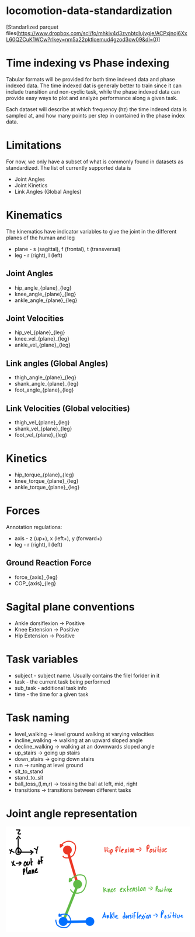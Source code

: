# locomotion-data-standardization
[Standarlized parquet files(https://www.dropbox.com/scl/fo/mhkiv4d3zvnbtdlujvgje/ACPxjnoj6XxL60QZCuK1WCw?rlkey=nm5a22pktlcemud4gzod3ow09&dl=0)]
# Time indexing vs Phase indexing
Tabular formats will be provided for both time indexed data and phase indexed data. The time indexed dat is generaly better to train since it can include transition and non-cyclic task, while the phase indexed data can provide easy ways to plot and analyze performance along a given task. 

Each dataset will describe at which frequency (hz) the time indexed data is sampled at, and how many points per step in contained in the phase index data. 


# Limitations
For now, we only have a subset of what is commonly found in datasets as standardized. The list of currently supported data is
* Joint Angles
* Joint Kinetics
* Link Angles (Global Angles)

# Kinematics
The kinematics have indicator variables to give the joint in the different planes of the human and leg
* plane - s (sagittal), f (frontal), t (transversal)
* leg - r (right), l (left)

## Joint Angles
* hip_angle_{plane}_{leg}
* knee_angle_{plane}_{leg}
* ankle_angle_{plane}_{leg}

## Joint Velocities
* hip_vel_{plane}_{leg}
* knee_vel_{plane}_{leg}
* ankle_vel_{plane}_{leg}

## Link angles (Global Angles)
* thigh_angle_{plane}_{leg}
* shank_angle_{plane}_{leg}
* foot_angle_{plane}_{leg}

## Link Velocities (Global velocities)
* thigh_vel_{plane}_{leg}
* shank_vel_{plane}_{leg}
* foot_vel_{plane}_{leg}

# Kinetics
* hip_torque_{plane}_{leg}
* knee_torque_{plane}_{leg}
* ankle_torque_{plane}_{leg}


# Forces
Annotation regulations:
* axis - z (up+), x (left+), y (forward+)
* leg - r (right), l (left)
  
## Ground Reaction Force
* force_{axis}_{leg}
* COP_{axis}_{leg}
  

# Sagital plane conventions
* Ankle dorsiflexion -> Positive
* Knee Extension -> Positive
* Hip Extension -> Positive


# Task variables
* subject - subject name. Usually contains the filel forlder in it
* task - the current task being performed
* sub_task - additional task info
* time - the time for a given task



# Task naming
* level_walking -> level ground walking at varying velocities
* incline_walking -> walking at an upward sloped angle
* decline_walking -> walking at an downwards sloped angle
* up_stairs -> going up stairs
* down_stairs -> going down stairs
* run -> runing at level ground
* sit_to_stand
* stand_to_sit
* ball_toss_(l,m,r) -> tossing the ball at left, mid, right
* transitions -> transitions between different tasks


# Joint angle representation
![Joint angle convention](joint_angle_references.png)
